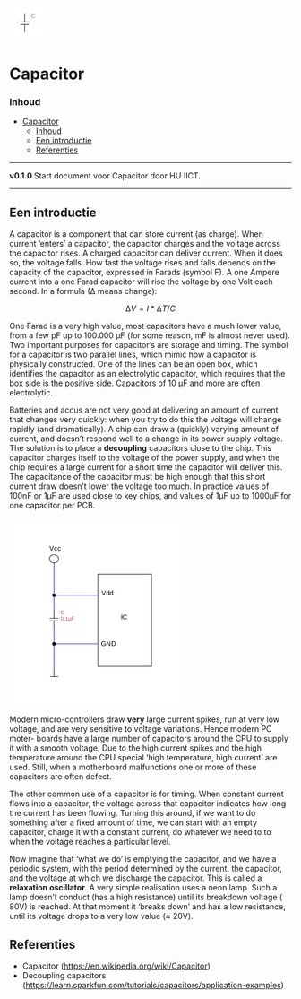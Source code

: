 ![logo](./img/Capacitor.svg) [](logo-id)

# Capacitor[](title-id)

### Inhoud[](toc-id)

- [Capacitor](#capacitor)
    - [Inhoud](#inhoud)
  - [Een introductie](#een-introductie)
  - [Referenties](#referenties)

---

**v0.1.0 [](version-id)** Start document voor Capacitor door HU IICT[](author-id).

---

## Een introductie

A capacitor is a component that can store current (as charge). When current ‘enters’ a capacitor, the capacitor charges and the voltage across the capacitor rises. A charged capacitor can deliver current. When it does so, the voltage falls. How fast the voltage rises and falls depends on the capacity of the capacitor, expressed in Farads (symbol F). A one Ampere current into a one Farad capacitor will rise the voltage by one Volt each second. In a formula (∆ means change):

$$
∆ V = I * ∆  T/C
$$

One Farad is a very high value, most capacitors have a much lower value, from a few pF up to 100.000 µF (for some reason, mF is almost never used). Two important purposes for capacitor’s are storage and timing. The symbol for a capacitor is two parallel lines, which mimic how a capacitor is physically constructed. One of the lines can be an open box, which identifies the capacitor as an electrolytic capacitor, which requires that the box side is the positive side. Capacitors of 10 µF and more are often electrolytic.

Batteries and accus are not very good at delivering an amount of current that changes very quickly: when you try to do this the voltage will change rapidly (and dramatically). A chip can draw a (quickly) varying amount of current, and doesn’t respond well to a change in its power supply voltage. The solution is to place a **decoupling** capacitors close to the chip. This capacitor charges itself to the voltage of the power supply, and when the chip requires a large current for a short time the capacitor will deliver this. The capacitance of the capacitor must be high enough that this short current draw doesn’t lower the voltage too much. In practice values of 100nF or 1µF are used close to key chips, and values of 1µF up to 1000µF for one capacitor per PCB.

![A circuit with decoupling capacitors](../capacitor/img/Decoupling-capacitors.svg)

Modern micro-controllers draw **very** large current spikes, run at very low voltage, and are very sensitive to voltage variations. Hence modern PC moter- boards have a large number of capacitors around the CPU to supply it with a smooth voltage. Due to the high current spikes and the high temperature around the CPU special ‘high temperature, high current’ are used. Still, when a motherboard malfunctions one or more of these capacitors are often defect.

The other common use of a capacitor is for timing. When constant current flows into a capacitor, the voltage across that capacitor indicates how long the current has been flowing. Turning this around, if we want to do something after a fixed amount of time, we can start with an empty capacitor, charge it with a constant current, do whatever we need to to when the voltage reaches a particular level.

Now imagine that ‘what we do’ is emptying the capacitor, and we have a periodic system, with the period determined by the current, the capacitor, and the voltage at which we discharge the capacitor. This is called a **relaxation oscillator**. A very simple realisation uses a neon lamp. Such a lamp doesn’t conduct (has a high resistance) until its breakdown voltage ( 80V) is reached. At that moment it ‘breaks down’ and has a low resistance, until its voltage drops to a very low value (≈ 20V).


## Referenties

- Capacitor (<https://en.wikipedia.org/wiki/Capacitor>)
- Decoupling capacitors (<https://learn.sparkfun.com/tutorials/capacitors/application-examples>)